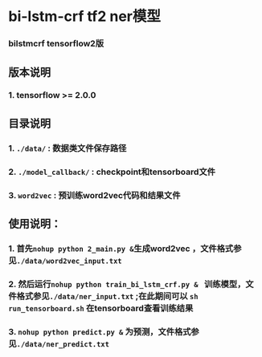 # bi-lstm-crf tf2 ner模型
### bilstmcrf tensorflow2版
## 版本说明 
### 1. tensorflow >= 2.0.0

## 目录说明
### 1. ```./data/``` : 数据类文件保存路径
### 2. ```./model_callback/``` : checkpoint和tensorboard文件
### 3. ```word2vec``` : 预训练word2vec代码和结果文件


## 使用说明：
### 1. 首先```nohup python 2_main.py &```生成word2vec ，文件格式参见```./data/word2vec_input.txt```
### 2. 然后运行```nohup python train_bi_lstm_crf.py & ``` 训练模型，文件格式参见```./data/ner_input.txt``` ;在此期间可以 ```sh run_tensorboard.sh``` 在tensorboard查看训练结果
### 3. ```nohup python predict.py &``` 为预测，文件格式参见```./data/ner_predict.txt```
